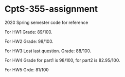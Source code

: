 # CptS-355-assignment
2020 Spring semester code for reference

For HW1
Grade: 89/100.

For HW2
Grade: 98/100.

For HW3
Lost last question. Grade: 88/100.

For HW4
Grade for part1 is 98/100, for part2 is 82.95/100.

For HW5
Grde: 81/100
